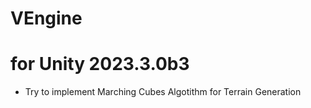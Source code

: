# VEngine
# for Unity 2023.3.0b3

- Try to implement Marching Cubes Algotithm for Terrain Generation
